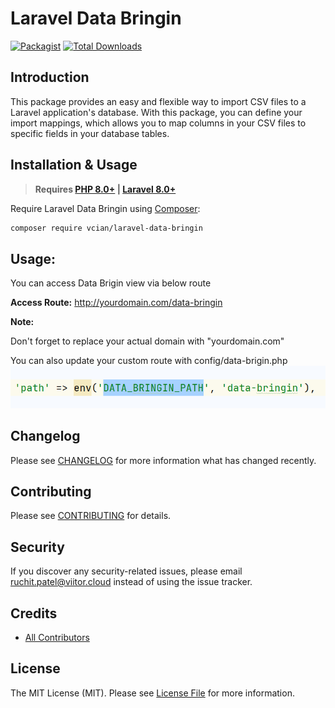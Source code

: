 # Laravel Data Bringin

[![Packagist](https://img.shields.io/packagist/l/vcian/laravel-data-bringin?style=for-the-badge)](https://packagist.org/packages/vcian/laravel-data-bringin)
[![Total Downloads](https://img.shields.io/packagist/dt/vcian/laravel-data-bringin?style=for-the-badge)](https://packagist.org/packages/vcian/laravel-data-bringin)

## Introduction

This package provides an easy and flexible way to import  CSV files to a Laravel application's database.
With this package, you can define your import mappings, which allows you to map columns in your CSV files to specific fields in your database tables.

## Installation & Usage

> **Requires [PHP 8.0+](https://php.net/releases/) | [Laravel 8.0+](https://laravel.com/docs/8.x)**

Require Laravel Data Bringin using [Composer](https://getcomposer.org):

```bash
composer require vcian/laravel-data-bringin
```
## Usage:

You can access Data Brigin view via below route

**Access Route:** http://yourdomain.com/data-bringin

**Note:**

Don't forget to replace your actual domain with "yourdomain.com"

You can also update your custom route with config/data-brigin.php
![img.png](img.png)





## Changelog

Please see [CHANGELOG](CHANGELOG.md) for more information what has changed recently.

## Contributing

Please see [CONTRIBUTING](CONTRIBUTING.md) for details.

## Security

If you discover any security-related issues, please email ruchit.patel@viitor.cloud instead of using the issue tracker.

## Credits

- [All Contributors](../../contributors)

## License

The MIT License (MIT). Please see [License File](LICENSE.md) for more information.
